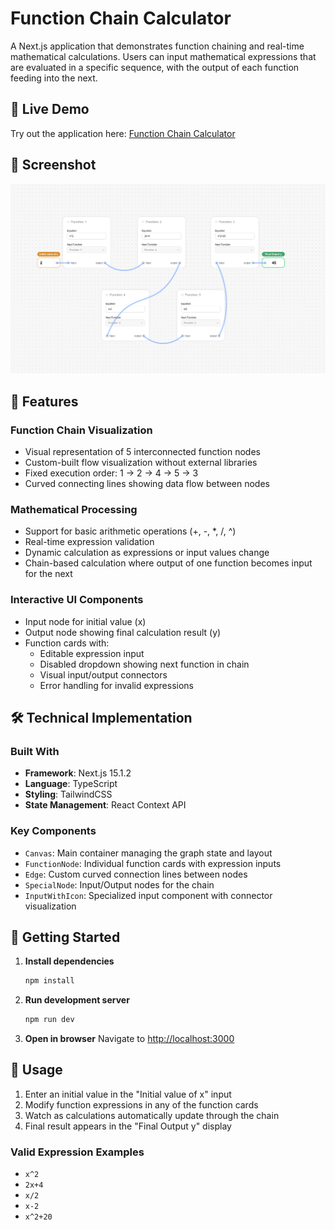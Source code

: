# Function Chain Calculator

A Next.js application that demonstrates function chaining and real-time mathematical calculations. Users can input mathematical expressions that are evaluated in a specific sequence, with the output of each function feeding into the next.

## 🌟 Live Demo

Try out the application here: [Function Chain Calculator](https://atlys-assignment-inky.vercel.app/)

## 📸 Screenshot

![Function Chain Calculator](/public/images/screenshot.png)

## 🌟 Features

### Function Chain Visualization

- Visual representation of 5 interconnected function nodes
- Custom-built flow visualization without external libraries
- Fixed execution order: 1 → 2 → 4 → 5 → 3
- Curved connecting lines showing data flow between nodes

### Mathematical Processing

- Support for basic arithmetic operations (+, -, \*, /, ^)
- Real-time expression validation
- Dynamic calculation as expressions or input values change
- Chain-based calculation where output of one function becomes input for the next

### Interactive UI Components

- Input node for initial value (x)
- Output node showing final calculation result (y)
- Function cards with:
  - Editable expression input
  - Disabled dropdown showing next function in chain
  - Visual input/output connectors
  - Error handling for invalid expressions

## 🛠 Technical Implementation

### Built With

- **Framework**: Next.js 15.1.2
- **Language**: TypeScript
- **Styling**: TailwindCSS
- **State Management**: React Context API

### Key Components

- `Canvas`: Main container managing the graph state and layout
- `FunctionNode`: Individual function cards with expression inputs
- `Edge`: Custom curved connection lines between nodes
- `SpecialNode`: Input/Output nodes for the chain
- `InputWithIcon`: Specialized input component with connector visualization

## 🚀 Getting Started

1. **Install dependencies**

   ```bash
   npm install
   ```

2. **Run development server**

   ```bash
   npm run dev
   ```

3. **Open in browser**
   Navigate to [http://localhost:3000](http://localhost:3000)

## 📝 Usage

1. Enter an initial value in the "Initial value of x" input
2. Modify function expressions in any of the function cards
3. Watch as calculations automatically update through the chain
4. Final result appears in the "Final Output y" display

### Valid Expression Examples

- `x^2`
- `2x+4`
- `x/2`
- `x-2`
- `x^2+20`
